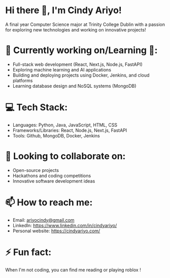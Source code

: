 # Hi there 👋, I'm Cindy Ariyo!


A final year Computer Science major at Trinity College Dublin with a passion for exploring new technologies and working on innovative projects!



# 🔭 Currently working on/Learning 🌱:

- Full-stack web development (React, Next.js, Node.js, FastAPI)
- Exploring machine learning and AI applications
- Building and deploying projects using Docker, Jenkins, and cloud platforms
- Learning database design and NoSQL systems (MongoDB)


# 💻 Tech Stack:

- Languages: Python, Java, JavaScript, HTML, CSS
- Frameworks/Libraries: React, Node.js, Next.js, FastAPI
- Tools: Github, MongoDB, Docker, Jenkins



# 👯 Looking to collaborate on:

- Open-source projects
- Hackathons and coding competitions
- Innovative software development ideas



# 📫 How to reach me:

- Email: ariyocindy@gmail.com
- LinkedIn: https://www.linkedin.com/in/cindyariyo/
- Personal website: https://cindyariyo.com/



# ⚡ Fun fact:
When I'm not coding, you can find me reading or playing roblox !



<!--
**cindyariyo/cindyariyo** is a ✨ _special_ ✨ repository because its `README.md` (this file) appears on your GitHub profile.

Here are some ideas to get you started:

- 🔭 I’m currently working on ...
- 🌱 I’m currently learning ...
- 👯 I’m looking to collaborate on ...
- 🤔 I’m looking for help with ...
- 💬 Ask me about ...
- 📫 How to reach me: ...
- 😄 Pronouns: ...
- ⚡ Fun fact: ...
-->
